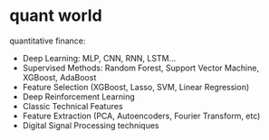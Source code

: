 # quant world
quantitative finance:

- Deep Learning: MLP, CNN, RNN, LSTM...
- Supervised Methods: Random Forest, Support Vector Machine, XGBoost, AdaBoost
- Feature Selection (XGBoost, Lasso, SVM, Linear Regression)
- Deep Reinforcement Learning
- Classic Technical Features
- Feature Extraction (PCA, Autoencoders, Fourier Transform, etc)
- Digital Signal Processing techniques

